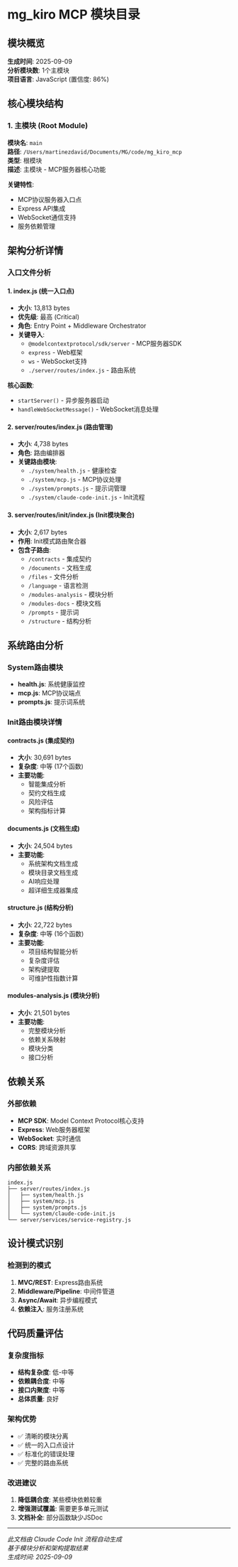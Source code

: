 # mg_kiro MCP 模块目录

## 模块概览

**生成时间**: 2025-09-09  
**分析模块数**: 1个主模块  
**项目语言**: JavaScript (置信度: 86%)  

## 核心模块结构

### 1. 主模块 (Root Module)

**模块名**: `main`  
**路径**: `/Users/martinezdavid/Documents/MG/code/mg_kiro_mcp`  
**类型**: 根模块  
**描述**: 主模块 - MCP服务器核心功能

**关键特性**:
- MCP协议服务器入口点
- Express API集成
- WebSocket通信支持
- 服务依赖管理

## 架构分析详情

### 入口文件分析

#### 1. index.js (统一入口点)
- **大小**: 13,813 bytes
- **优先级**: 最高 (Critical)
- **角色**: Entry Point + Middleware Orchestrator
- **关键导入**:
  - `@modelcontextprotocol/sdk/server` - MCP服务器SDK
  - `express` - Web框架
  - `ws` - WebSocket支持
  - `./server/routes/index.js` - 路由系统

**核心函数**:
- `startServer()` - 异步服务器启动
- `handleWebSocketMessage()` - WebSocket消息处理

#### 2. server/routes/index.js (路由管理)  
- **大小**: 4,738 bytes
- **角色**: 路由编排器
- **关键路由模块**:
  - `./system/health.js` - 健康检查
  - `./system/mcp.js` - MCP协议处理
  - `./system/prompts.js` - 提示词管理
  - `./system/claude-code-init.js` - Init流程

#### 3. server/routes/init/index.js (Init模块聚合)
- **大小**: 2,617 bytes  
- **作用**: Init模式路由聚合器
- **包含子路由**:
  - `/contracts` - 集成契约
  - `/documents` - 文档生成
  - `/files` - 文件分析
  - `/language` - 语言检测
  - `/modules-analysis` - 模块分析
  - `/modules-docs` - 模块文档
  - `/prompts` - 提示词
  - `/structure` - 结构分析

## 系统路由分析

### System路由模块
- **health.js**: 系统健康监控
- **mcp.js**: MCP协议端点  
- **prompts.js**: 提示词系统

### Init路由模块详情

#### contracts.js (集成契约)
- **大小**: 30,691 bytes
- **复杂度**: 中等 (17个函数)
- **主要功能**:
  - 智能集成分析
  - 契约文档生成
  - 风险评估
  - 架构指标计算

#### documents.js (文档生成)
- **大小**: 24,504 bytes  
- **主要功能**:
  - 系统架构文档生成
  - 模块目录文档生成
  - AI响应处理
  - 超详细生成器集成

#### structure.js (结构分析)  
- **大小**: 22,722 bytes
- **复杂度**: 中等 (16个函数)
- **主要功能**:
  - 项目结构智能分析
  - 复杂度评估
  - 架构键提取
  - 可维护性指数计算

#### modules-analysis.js (模块分析)
- **大小**: 21,501 bytes
- **主要功能**:
  - 完整模块分析
  - 依赖关系映射
  - 模块分类
  - 接口分析

## 依赖关系

### 外部依赖
- **MCP SDK**: Model Context Protocol核心支持
- **Express**: Web服务器框架
- **WebSocket**: 实时通信
- **CORS**: 跨域资源共享

### 内部依赖关系
```
index.js
├── server/routes/index.js
│   ├── system/health.js
│   ├── system/mcp.js  
│   ├── system/prompts.js
│   └── system/claude-code-init.js
└── server/services/service-registry.js
```

## 设计模式识别

### 检测到的模式
1. **MVC/REST**: Express路由系统
2. **Middleware/Pipeline**: 中间件管道
3. **Async/Await**: 异步编程模式
4. **依赖注入**: 服务注册系统

## 代码质量评估

### 复杂度指标
- **结构复杂度**: 低-中等
- **依赖耦合度**: 中等
- **接口内聚度**: 中等
- **总体质量**: 良好

### 架构优势
- ✅ 清晰的模块分离
- ✅ 统一的入口点设计
- ✅ 标准化的错误处理
- ✅ 完整的路由系统

### 改进建议
1. **降低耦合度**: 某些模块依赖较重
2. **增强测试覆盖**: 需要更多单元测试
3. **文档补全**: 部分函数缺少JSDoc

---
*此文档由 Claude Code Init 流程自动生成*  
*基于模块分析和架构提取结果*  
*生成时间: 2025-09-09*